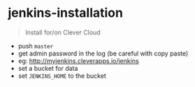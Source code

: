 # jenkins-installation

> Install for/on Clever Cloud

- push `master`
- get admin password in the log (be careful with copy paste)
- eg: http://myjenkins.cleverapps.io/jenkins
- set a bucket for data
- set `JENKINS_HOME` to the bucket
